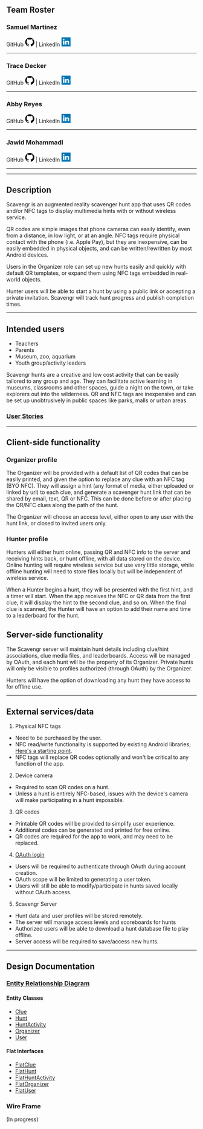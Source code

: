 ## Team Roster

  ### **S**amuel Martinez
  
  GitHub [<img src="github.png" alt="GitHub" width="24"/>](https://github.com/semartinez147) | LinkedIn [<img src="linkedin.png" alt="LinkedIn" width="24">](https://linkedin.com/in/semartinez147)

--- 
 
  ### **T**race Decker

  GitHub [<img src="github.png" alt="GitHub" width="24"/>](https://github.com/TraceDecker/) | LinkedIn [<img src="linkedin.png" alt="LinkedIn" width="24">](https://www.linkedin.com/in/trace-decker-cohort9/)

---
 
  ### **A**bby Reyes

  GitHub [<img src="github.png" alt="GitHub" width="24"/>](https://github.com/mabbyreyes/) | LinkedIn [<img src="linkedin.png" alt="LinkedIn" width="24">](https://www.linkedin.com/in/maritzaareyes/)

---
  
  ### **J**awid Mohammadi

  GitHub [<img src="github.png" alt="GitHub" width="24"/>](https://github.com/Jawidmohammadi/) | LinkedIn [<img src="linkedin.png" alt="LinkedIn" width="24">](https://www.linkedin.com/in/jawid-mohammadi/)

---


---

## Description

Scavengr is an augmented reality scavenger hunt app that uses QR codes and/or NFC tags to display multimedia hints with or without wireless service.  

QR codes are simple images that phone cameras can easily identify, even from a distance, in low light, or at an angle.  NFC tags require physical contact with the phone (i.e. Apple Pay), but they are inexpensive, can be easily embedded in physical objects, and can be written/rewritten by most Android devices.  

Users in the Organizer role can set up new hunts easily and quickly with default QR templates, or expand them using NFC tags embedded in real-world objects.  

Hunter users will be able to start a hunt by using a public link or accepting a private invitation.  Scavengr will track hunt progress and publish completion times.

---

## Intended users

* Teachers
* Parents
* Museum, zoo, aquarium
* Youth group/activity leaders

Scavengr hunts are a creative and low cost activity that can be easily tailored to any group and age.  They can facilitate active learning in museums, classrooms and other spaces, guide a night on the town, or take explorers out into the wilderness.  QR and NFC tags are inexpensive and can be set up unobtrusively in public spaces like parks, malls or urban areas.


### [User Stories](user_stories.md)

---

## Client-side functionality

### Organizer profile

The Organizer will be provided with a default list of QR codes that can be easily printed, and given the option to replace any clue with an NFC tag (BYO NFC).  They will assign a hint (any format of media, either uploaded or linked by url) to each clue, and generate a scavenger hunt link that can be shared by email, text, QR or NFC.  This can be done before or after placing the QR/NFC clues along the path of the hunt.

The Organizer will choose an access level, either open to any user with the hunt link, or closed to invited users only.

### Hunter profile

Hunters will either hunt online, passing QR and NFC info to the server and receiving hints back, or hunt offline, with all data stored on the device.  Online hunting will require wireless service but use very little storage, while offline hunting will need to store files locally but will be independent of wireless service.

When a Hunter begins a hunt, they will be presented with the first hint, and a timer will start.  When the app receives the NFC or QR data from the first clue, it will display the  hint to the second clue, and so on.  When the final clue is scanned, the Hunter will have an option to add their name and time to a leaderboard for the hunt.


## Server-side functionality

The Scavengr server will maintain hunt details including clue/hint associations, clue media files, and leaderboards.  Access will be managed by OAuth, and each hunt will be the property of its Organizer.  Private hunts will only be visible to profiles authorized (through OAuth) by the Organizer.

Hunters will have the option of downloading any hunt they have access to for offline use.

---

## External services/data

1. Physical NFC tags 
  * Need to be purchased by the user.
  * NFC read/write functionality is supported by existing Android libraries; [Here's a starting point](https://developer.android.com/guide/topics/connectivity/nfc/nfc).
  * NFC tags will replace QR codes optionally and won't be critical to any function of the app.
  
2. Device camera
  * Required to scan QR codes on a hunt.
  * Unless a hunt is entirely NFC-based, issues with the device's camera will make participating in a hunt impossible.
  
3. QR codes
  * Printable QR codes will be provided to simplify user experience.
  * Additional codes can be generated and printed for free online.
  * QR codes are required for the app to work, and may need to be replaced.
  
4. [OAuth login](https://oauth.net/2/)
  * Users will be required to authenticate through OAuth during account creation.
  * OAuth scope will be limited to generating a user token.
  * Users will still be able to modify/participate in hunts saved locally without OAuth access.
  
5. Scavengr Server 
  * Hunt data and user profiles will be stored remotely.
  * The server will manage access levels and scoreboards for hunts
  * Authorized users will be able to download a hunt database file to play offline.
  * Server access will be required to save/access new hunts.

---

## Design Documentation

### [Entity Relationship Diagram](erd.md)

#### Entity Classes

* [Clue](https://github.com/staj-scavengers/server/blob/master/src/main/java/io/github/stajscavengers/scavenger/model/entity/Clue.java)
* [Hunt](https://github.com/staj-scavengers/server/blob/master/src/main/java/io/github/stajscavengers/scavenger/model/entity/Hunt.java)
* [HuntActivity](https://github.com/staj-scavengers/server/blob/master/src/main/java/io/github/stajscavengers/scavenger/model/entity/HuntActivity.java)
* [Organizer](https://github.com/staj-scavengers/server/blob/master/src/main/java/io/github/stajscavengers/scavenger/model/entity/Organizer.java)
* [User](https://github.com/staj-scavengers/server/blob/master/src/main/java/io/github/stajscavengers/scavenger/model/entity/User.java)

#### Flat Interfaces

* [FlatClue](https://github.com/staj-scavengers/server/blob/master/src/main/java/io/github/stajscavengers/scavenger/view/FlatClue.java)
* [FlatHunt](https://github.com/staj-scavengers/server/blob/master/src/main/java/io/github/stajscavengers/scavenger/view/FlatHunt.java)
* [FlatHuntActivity](https://github.com/staj-scavengers/server/blob/master/src/main/java/io/github/stajscavengers/scavenger/view/FlatHuntActivity.java)
* [FlatOrganizer](https://github.com/staj-scavengers/server/blob/master/src/main/java/io/github/stajscavengers/scavenger/view/FlatOrganizer.java)
* [FlatUser](https://github.com/staj-scavengers/server/blob/master/src/main/java/io/github/stajscavengers/scavenger/view/FlatUser.java)


###  Wire Frame
(In progress)
